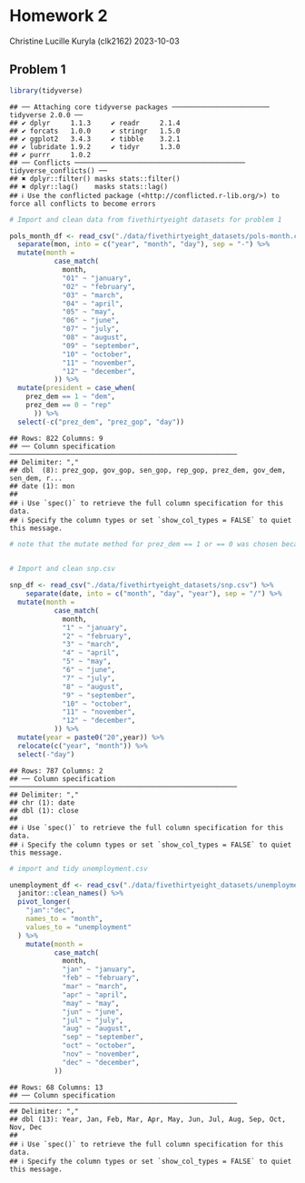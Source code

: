 Homework 2
================
Christine Lucille Kuryla (clk2162)
2023-10-03

## Problem 1

``` r
library(tidyverse)
```

    ## ── Attaching core tidyverse packages ──────────────────────── tidyverse 2.0.0 ──
    ## ✔ dplyr     1.1.3     ✔ readr     2.1.4
    ## ✔ forcats   1.0.0     ✔ stringr   1.5.0
    ## ✔ ggplot2   3.4.3     ✔ tibble    3.2.1
    ## ✔ lubridate 1.9.2     ✔ tidyr     1.3.0
    ## ✔ purrr     1.0.2     
    ## ── Conflicts ────────────────────────────────────────── tidyverse_conflicts() ──
    ## ✖ dplyr::filter() masks stats::filter()
    ## ✖ dplyr::lag()    masks stats::lag()
    ## ℹ Use the conflicted package (<http://conflicted.r-lib.org/>) to force all conflicts to become errors

``` r
# Import and clean data from fivethirtyeight datasets for problem 1

pols_month_df <- read_csv("./data/fivethirtyeight_datasets/pols-month.csv") %>% 
  separate(mon, into = c("year", "month", "day"), sep = "-") %>% 
  mutate(month = 
           case_match(
             month,
             "01" ~ "january",
             "02" ~ "february",
             "03" ~ "march",
             "04" ~ "april",
             "05" ~ "may",
             "06" ~ "june",
             "07" ~ "july",
             "08" ~ "august",
             "09" ~ "september",
             "10" ~ "october",
             "11" ~ "november",
             "12" ~ "december",
           )) %>%
  mutate(president = case_when(
    prez_dem == 1 ~ "dem",
    prez_dem == 0 ~ "rep"
      )) %>% 
  select(-c("prez_dem", "prez_gop", "day"))
```

    ## Rows: 822 Columns: 9
    ## ── Column specification ────────────────────────────────────────────────────────
    ## Delimiter: ","
    ## dbl  (8): prez_gop, gov_gop, sen_gop, rep_gop, prez_dem, gov_dem, sen_dem, r...
    ## date (1): mon
    ## 
    ## ℹ Use `spec()` to retrieve the full column specification for this data.
    ## ℹ Specify the column types or set `show_col_types = FALSE` to quiet this message.

``` r
# note that the mutate method for prez_dem == 1 or == 0 was chosen because of the code book, and because there exists values of "2" in prez_gop, which does not agree with the code book. Here we are assuming that prez_rep = 2 and prez_dem = 0 means that the president was republican. 
  

# Import and clean snp.csv 

snp_df <- read_csv("./data/fivethirtyeight_datasets/snp.csv") %>% 
    separate(date, into = c("month", "day", "year"), sep = "/") %>% 
  mutate(month = 
           case_match(
             month,
             "1" ~ "january",
             "2" ~ "february",
             "3" ~ "march",
             "4" ~ "april",
             "5" ~ "may",
             "6" ~ "june",
             "7" ~ "july",
             "8" ~ "august",
             "9" ~ "september",
             "10" ~ "october",
             "11" ~ "november",
             "12" ~ "december",
           )) %>%
  mutate(year = paste0("20",year)) %>%
  relocate(c("year", "month")) %>%
  select(-"day")
```

    ## Rows: 787 Columns: 2
    ## ── Column specification ────────────────────────────────────────────────────────
    ## Delimiter: ","
    ## chr (1): date
    ## dbl (1): close
    ## 
    ## ℹ Use `spec()` to retrieve the full column specification for this data.
    ## ℹ Specify the column types or set `show_col_types = FALSE` to quiet this message.

``` r
# import and tidy unemployment.csv

unemployment_df <- read_csv("./data/fivethirtyeight_datasets/unemployment.csv") %>% 
  janitor::clean_names() %>% 
  pivot_longer(
    "jan":"dec",
    names_to = "month",
    values_to = "unemployment"
  ) %>% 
    mutate(month = 
           case_match(
             month,
             "jan" ~ "january",
             "feb" ~ "february",
             "mar" ~ "march",
             "apr" ~ "april",
             "may" ~ "may",
             "jun" ~ "june",
             "jul" ~ "july",
             "aug" ~ "august",
             "sep" ~ "september",
             "oct" ~ "october",
             "nov" ~ "november",
             "dec" ~ "december",
           )) 
```

    ## Rows: 68 Columns: 13
    ## ── Column specification ────────────────────────────────────────────────────────
    ## Delimiter: ","
    ## dbl (13): Year, Jan, Feb, Mar, Apr, May, Jun, Jul, Aug, Sep, Oct, Nov, Dec
    ## 
    ## ℹ Use `spec()` to retrieve the full column specification for this data.
    ## ℹ Specify the column types or set `show_col_types = FALSE` to quiet this message.
